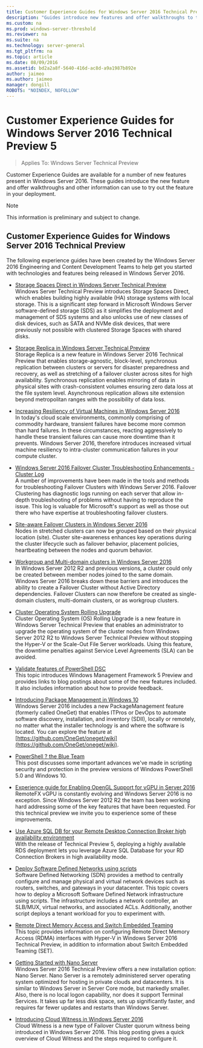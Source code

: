 ```yaml
---
title: Customer Experience Guides for Windows Server 2016 Technical Preview
description: "Guides introduce new features and offer walkthroughs to try."
ms.custom: na
ms.prod: windows-server-threshold
ms.reviewer: na
ms.suite: na
ms.technology: server-general
ms.tgt_pltfrm: na
ms.topic: article
ms.date: 08/09/2016
ms.assetid: bd2a2a8f-5640-416d-ac8d-a9a1987b892e
author: jaimeo
ms.author: jaimeo
manager: dongill
ROBOTS: "NOINDEX, NOFOLLOW"
---
```

# Customer Experience Guides for Windows Server 2016 Technical Preview 5

>Applies To: Windows Server Technical Preview

Customer Experience Guides are available for a number of new features present in Windows Server 2016. These guides introduce the new feature and offer walkthroughs and other information can use to try out the feature in your deployment.  

> [!NOTE]  
>This information is preliminary and subject to change.  

## Customer Experience Guides for Windows Server 2016 Technical Preview  
The following experience guides have been created by the Windows Server 2016 Engineering and Content Development Teams to help get you started with technologies and features being released in Windows Server 2016.  

-   [Storage Spaces Direct in Windows Server Technical Preview](../storage/storage-spaces-direct/overview.md)  
Windows Server Technical Preview introduces Storage Spaces Direct, which enables building highly available (HA) storage systems with local storage. This is a significant step forward in Microsoft Windows Server software-defined storage (SDS) as it simplifies the deployment and management of SDS systems and also unlocks use of new classes of disk devices, such as SATA and NVMe disk devices, that were previously not possible with clustered Storage Spaces with shared disks.  

-   [Storage Replica in Windows Server Technical Preview](../storage/storage-replica/overview.md)  
Storage Replica is a new feature in Windows Server 2016 Technical Preview that enables storage-agnostic, block-level, synchronous replication between clusters or servers for disaster preparedness and recovery, as well as stretching of a failover cluster across sites for high availability. Synchronous replication enables mirroring of data in physical sites with crash-consistent volumes ensuring zero data loss at the file system level. Asynchronous replication allows site extension beyond metropolitan ranges with the possibility of data loss.  

-   [Increasing Resiliency of Virtual Machines in Windows Server 2016](http://blogs.msdn.com/b/clustering/archive/2015/06/03/10619308.aspx)  
In today's cloud scale environments, commonly comprising of commodity hardware, transient failures have become more common than hard failures. In these circumstances, reacting aggressively to handle these transient failures can cause more downtime than it prevents. Windows Server 2016, therefore introduces increased virtual machine resiliency to intra-cluster communication failures in your compute cluster.  

-   [Windows Server 2016 Failover Cluster Troubleshooting Enhancements - Cluster Log](http://blogs.msdn.com/b/clustering/archive/2015/05/15/10614930.aspx)  
A number of  improvements have been made in the tools and methods for troubleshooting Failover Clusters with Windows Server 2016. Failover Clustering has diagnostic logs running on each server that allow in-depth troubleshooting of problems without having to reproduce the issue. This log is valuable for Microsoft's support as well as those out there who have expertise at troubleshooting failover clusters.  

-   [Site-aware Failover Clusters in Windows Server 2016](http://blogs.msdn.com/b/clustering/archive/2015/08/19/10636304.aspx)   
Nodes in stretched clusters can now be grouped based on their physical location (site). Cluster site-awareness enhances key operations during the cluster lifecycle such as failover behavior, placement policies, heartbeating between the nodes and quorum behavior.  

-   [Workgroup and Multi-domain clusters in Windows Server 2016](http://blogs.msdn.com/b/clustering/archive/2015/08/17/10635825.aspx)  
In Windows Server 2012 R2 and previous versions, a cluster could only be created between member nodes joined to the same domain. Windows Server 2016 breaks down these barriers and introduces the ability to create a Failover Cluster without Active Directory dependencies. Failover Clusters can now therefore be created as single-domain clusters, multi-domain clusters, or as workgroup clusters.  

-  [Cluster Operating System Rolling Upgrade](../failover-clustering/Cluster-Operating-System-Rolling-Upgrade.md)  
Cluster Operating System (OS) Rolling Upgrade is a new feature in Windows Server Technical Preview that enables an administrator to upgrade the operating system of the cluster nodes from Windows Server 2012 R2 to Windows Server Technical Preview without stopping the Hyper-V or the Scale-Out File Server workloads. Using this feature, the downtime penalties against Service Level Agreements (SLA) can be avoided.  

-   [Validate features of PowerShell DSC](http://blogs.msdn.com/b/powershell/archive/2015/07/06/validate-features-of-powershell-dsc.aspx)  
This topic introduces Windows Management Framework 5 Preview and provides links to blog postings about some of the new features included. It also includes information about how to provide feedback.  

-   [Introducing Package Management in Windows 10](http://blogs.technet.com/b/packagemanagement/archive/2015/04/29/introducing-packagemanagement-in-windows-10.aspx)  
Windows Server 2016 includes a new PackageManagement feature (formerly called OneGet) that enables ITPros or DevOps to automate software discovery, installation, and inventory (SDII), locally or remotely, no matter what the installer technology is and where the software is located. You can explore the feature at [https://github.com/OneGet/oneget/wiki](https://github.com/OneGet/oneget/wiki).  

-   [PowerShell ? the Blue Team](http://blogs.msdn.com/b/powershell/archive/2015/06/09/powershell-the-blue-team.aspx)  
This post discusses some important advances we've made in scripting security and protection in the preview versions of Windows PowerShell 5.0 and Windows 10.   

-   [Experience guide for Enabling OpenGL Support for vGPU in Server 2016](http://social.technet.microsoft.com/wiki/contents/articles/31771.experience-guide-for-enabling-opengl-support-for-vgpu-in-server-2016.aspx)  
RemoteFX vGPU is constantly evolving and Windows Server 2016 is no exception.  Since Windows Server 2012 R2 the team has been working hard addressing some of the key features that have been requested.  For this technical preview we invite you to experience some of these improvements.  

- [Use Azure SQL DB for your Remote Desktop Connection Broker high availability environment](../compute/remote-desktop-services/Use-an-Azure-SQL-database-to-enable-high-availability-for-your-Connection-Broker.md)  
With the release of Technical Preview 5, deploying a highly available RDS deployment lets you leverage Azure SQL Database for your RD Connection Brokers in high availability mode.  

-   [Deploy Software Defined Networks using scripts](../networking/sdn/deploy/Deploy-a-Software-Defined-Network-infrastructure-using-scripts.md)  
Software Defined Networking (SDN) provides a method to centrally configure and manage physical and virtual network devices such as routers, switches, and gateways in your datacenter. This topic covers how to deploy a Microsoft Software Defined Network infrastructure using scripts. The infrastructure includes a network controller, an SLB/MUX, virtual networks, and associated ACLs. Additionally, another script deploys a tenant workload for you to experiment with.  

-   [Remote Direct Memory Access and Switch Embedded Teaming](../networking/technologies/hyper-v-virtual-switch/RDMA-and-Switch-Embedded-Teaming.md)  
This topic provides information on configuring Remote Direct Memory Access (RDMA) interfaces with Hyper-V in Windows Server 2016 Technical Preview, in addition to information about Switch Embedded Teaming (SET).  

-   [Getting Started with Nano Server](../compute/nano-server/Getting-Started-with-Nano-Server.md)  
Windows Server 2016 Technical Preview offers a new installation option: Nano Server. Nano Server is a remotely administered server operating system optimized for hosting in private clouds and datacenters. It is similar to Windows Server in Server Core mode, but markedly smaller. Also, there is no local logon capability, nor does it support Terminal Services. It takes up far less disk space, sets up significantly faster, and requires far fewer updates and restarts than Windows Server.  

-   [Introducing Cloud Witness in Windows Server 2016](http://blogs.msdn.com/b/clustering/archive/2014/11/14/10572766.aspx)  
Cloud Witness is a new type of Failover Cluster quorum witness being introduced in Windows Server 2016. This blog posting gives a quick overview of Cloud Witness and the steps required to configure it.  
